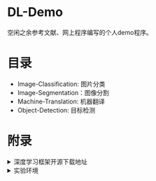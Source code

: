 # DL-Demo

空闲之余参考文献、网上程序编写的个人demo程序。

# 目录

- Image-Classification: 图片分类
- Image-Segmentation：图像分割
- Machine-Translation: 机器翻译
- Object-Detection: 目标检测

# 附录

<details>
<summary>深度学习框架开源下载地址</summary>

- Torch: https://download.pytorch.org/whl/torch_stable.html
- TensorFlow: https://pypi.tuna.tsinghua.edu.cn/simple/tensorflow-gpu/

</details>

<details>
<summary>实验环境</summary>

使用的实验设备硬件和Python模块信息如下：

- 12th Gen Intel(R) Core(TM) i7-12700H 2.70 GHz
- Nvidia GeForce RTX3060 Laptop 6GB
- CUDA 11.6.1+cudnn 8.6

TensorFlow相关：Python 3.7.9
- TensorFlow-gpu 2.6.2
- TensorFlow-hub 0.12.0
- Tensorboard 2.6.0
- protobuf 3.20.0

Torch相关：Python 3.8.12
- Torch 1.12.1+cu116
- Torchvision 0.13.1+cu116
- Torchaudio 0.12.1+cu116
- torchtext 0.13.1
- Torchsummary 1.5.1
- Torchdata 0.4.1
- protobuf 3.20.3

PaddlePaddle相关：Python 3.8.12
- PaddlePaddle-gpu 2.4.2.post116
- Paddle-bfloat 0.1.7
- Paddle2onnx 1.0.6
- PaddleClas 0.0.0
- Paddlefsl 1.1.0
- PaddleNLP 2.5.2
- PaddleOCR 2.6.1.1
</details>